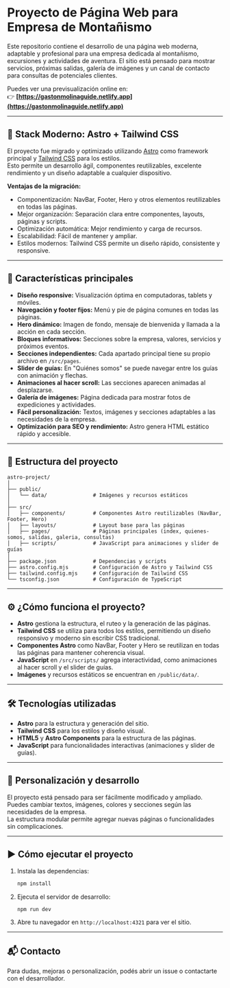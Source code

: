 # Proyecto de Página Web para Empresa de Montañismo

Este repositorio contiene el desarrollo de una página web moderna, adaptable y profesional para una empresa dedicada al montañismo, excursiones y actividades de aventura. El sitio está pensado para mostrar servicios, próximas salidas, galería de imágenes y un canal de contacto para consultas de potenciales clientes.

Puedes ver una previsualización online en:  
👉 **[https://gastonmolinaguide.netlify.app](https://gastonmolinaguide.netlify.app)**

---

## 🚀 Stack Moderno: Astro + Tailwind CSS

El proyecto fue migrado y optimizado utilizando [Astro](https://astro.build/) como framework principal y [Tailwind CSS](https://tailwindcss.com/) para los estilos.  
Esto permite un desarrollo ágil, componentes reutilizables, excelente rendimiento y un diseño adaptable a cualquier dispositivo.

**Ventajas de la migración:**
- Componentización: NavBar, Footer, Hero y otros elementos reutilizables en todas las páginas.
- Mejor organización: Separación clara entre componentes, layouts, páginas y scripts.
- Optimización automática: Mejor rendimiento y carga de recursos.
- Escalabilidad: Fácil de mantener y ampliar.
- Estilos modernos: Tailwind CSS permite un diseño rápido, consistente y responsive.

---

## 🌟 Características principales

- **Diseño responsive:** Visualización óptima en computadoras, tablets y móviles.
- **Navegación y footer fijos:** Menú y pie de página comunes en todas las páginas.
- **Hero dinámico:** Imagen de fondo, mensaje de bienvenida y llamada a la acción en cada sección.
- **Bloques informativos:** Secciones sobre la empresa, valores, servicios y próximos eventos.
- **Secciones independientes:** Cada apartado principal tiene su propio archivo en `/src/pages`.
- **Slider de guías:** En "Quiénes somos" se puede navegar entre los guías con animación y flechas.
- **Animaciones al hacer scroll:** Las secciones aparecen animadas al desplazarse.
- **Galería de imágenes:** Página dedicada para mostrar fotos de expediciones y actividades.
- **Fácil personalización:** Textos, imágenes y secciones adaptables a las necesidades de la empresa.
- **Optimización para SEO y rendimiento:** Astro genera HTML estático rápido y accesible.

---

## 📁 Estructura del proyecto

```
astro-project/
│
├── public/
│   └── data/               # Imágenes y recursos estáticos
│
├── src/
│   ├── components/         # Componentes Astro reutilizables (NavBar, Footer, Hero)
│   ├── layouts/            # Layout base para las páginas
│   ├── pages/              # Páginas principales (index, quienes-somos, salidas, galeria, consultas)
│   ├── scripts/            # JavaScript para animaciones y slider de guías
│
├── package.json            # Dependencias y scripts
├── astro.config.mjs        # Configuración de Astro y Tailwind CSS
├── tailwind.config.mjs     # Configuración de Tailwind CSS
└── tsconfig.json           # Configuración de TypeScript
```

---

## ⚙️ ¿Cómo funciona el proyecto?

- **Astro** gestiona la estructura, el ruteo y la generación de las páginas.
- **Tailwind CSS** se utiliza para todos los estilos, permitiendo un diseño responsivo y moderno sin escribir CSS tradicional.
- **Componentes Astro** como NavBar, Footer y Hero se reutilizan en todas las páginas para mantener coherencia visual.
- **JavaScript** en `/src/scripts/` agrega interactividad, como animaciones al hacer scroll y el slider de guías.
- **Imágenes** y recursos estáticos se encuentran en `/public/data/`.

---

## 🛠️ Tecnologías utilizadas

- **Astro** para la estructura y generación del sitio.
- **Tailwind CSS** para los estilos y diseño visual.
- **HTML5** y **Astro Components** para la estructura de las páginas.
- **JavaScript** para funcionalidades interactivas (animaciones y slider de guías).

---

## 🚀 Personalización y desarrollo

El proyecto está pensado para ser fácilmente modificado y ampliado. Puedes cambiar textos, imágenes, colores y secciones según las necesidades de la empresa.  
La estructura modular permite agregar nuevas páginas o funcionalidades sin complicaciones.

---

## ▶️ Cómo ejecutar el proyecto

1. Instala las dependencias:

   ```bash
   npm install
   ```

2. Ejecuta el servidor de desarrollo:

   ```bash
   npm run dev
   ```

3. Abre tu navegador en `http://localhost:4321` para ver el sitio.

---

## 📬 Contacto

Para dudas, mejoras o personalización, podés abrir un issue o contactarte con el desarrollador.
